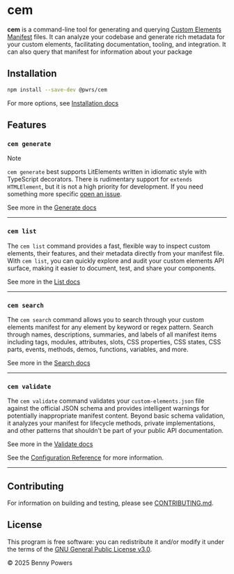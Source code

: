 # cem

**cem** is a command-line tool for generating and querying
[Custom Elements Manifest][cem] files. It can analyze your codebase and generate
rich metadata for your custom elements, facilitating documentation, tooling, and
integration. It can also query that manifest for information about your package

## Installation

```sh
npm install --save-dev @pwrs/cem
```

For more options, see [Installation docs][installationdocs]

## Features

### `cem generate`

> [!NOTE]
> `cem generate` best supports LitElements written in idiomatic style with
> TypeScript decorators. There is rudimentary support for `extends HTMLElement`,
> but it is not a high priority for development. If you need something more
> specific [open an issue][issuenew].

See more in the [Generate docs][generatedocs]

---

### `cem list`

The `cem list` command provides a fast, flexible way to inspect custom elements, their features, and their metadata directly from your manifest file.
With `cem list`, you can quickly explore and audit your custom elements API surface, making it easier to document, test, and share your components.

See more in the [List docs][listdocs]

---

### `cem search`

The `cem search` command allows you to search through your custom elements manifest for any element by keyword or regex pattern. Search through names, descriptions, summaries, and labels of all manifest items including tags, modules, attributes, slots, CSS properties, CSS states, CSS parts, events, methods, demos, functions, variables, and more.

See more in the [Search docs][searchdocs]

---

### `cem validate`

The `cem validate` command validates your `custom-elements.json` file against the official JSON schema and provides intelligent warnings for potentially inappropriate manifest content. Beyond basic schema validation, it analyzes your manifest for lifecycle methods, private implementations, and other patterns that shouldn't be part of your public API documentation.

See more in the [Validate docs][validatedocs]

See the [Configuration Reference][configdocs] for more information.

---

## Contributing

For information on building and testing, please see
[CONTRIBUTING.md][contributingmd].

## License

This program is free software: you can redistribute it and/or modify it under
the terms of the [GNU General Public License v3.0][gpl3].

&copy; 2025 Benny Powers

[cem]: https://github.com/webcomponents/custom-elements-manifest
[dtcg]: https://tr.designtokens.org/format/
[go]: https://go.dev
[treesitter]: https://tree-sitter.github.io/tree-sitter/
[gpl3]: https://www.gnu.org/licenses/gpl-3.0.html
[contributingmd]: https://bennypowers.github.io/cem/docs/contributing/
[issuenew]: https://github.com/bennypowers/cem/issues/new
[installationdocs]: https://bennypowers.github.io/cem/installation/
[generatedocs]: https://bennypowers.github.io/cem/commands/generate/
[listdocs]: https://bennypowers.github.io/cem/commands/list/
[searchdocs]: https://bennypowers.github.io/cem/commands/search/
[validatedocs]: https://bennypowers.github.io/cem/commands/validate/
[configdocs]: https://bennypowers.github.io/cem/configuration/
